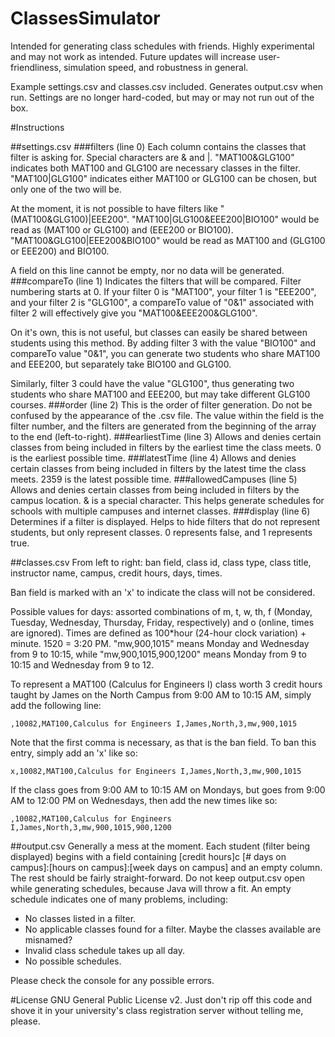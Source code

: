 ClassesSimulator
================
Intended for generating class schedules with friends. Highly experimental and may not work as intended. Future updates will increase user-friendliness, simulation speed, and robustness in general.

Example settings.csv and classes.csv included. Generates output.csv when run. Settings are no longer hard-coded, but may or may not run out of the box.

#Instructions

##settings.csv
###filters (line 0)
Each column contains the classes that filter is asking for. Special characters are & and |. "MAT100&GLG100" indicates both MAT100 and GLG100 are necessary classes in the filter. "MAT100|GLG100" indicates either MAT100 or GLG100 can be chosen, but only one of the two will be.

At the moment, it is not possible to have filters like "(MAT100&GLG100)|EEE200". "MAT100|GLG100&EEE200|BIO100" would be read as (MAT100 or GLG100) and (EEE200 or BIO100). "MAT100&GLG100|EEE200&BIO100" would be read as MAT100 and (GLG100 or EEE200) and BIO100.

A field on this line cannot be empty, nor no data will be generated.
###compareTo (line 1)
Indicates the filters that will be compared. Filter numbering starts at 0. If your filter 0 is "MAT100", your filter 1 is "EEE200", and your filter 2 is "GLG100", a compareTo value of "0&1" associated with filter 2 will effectively give you "MAT100&EEE200&GLG100".

On it's own, this is not useful, but classes can easily be shared between students using this method. By adding filter 3 with the value "BIO100" and compareTo value "0&1", you can generate two students who share MAT100 and EEE200, but separately take BIO100 and GLG100.

Similarly, filter 3 could have the value "GLG100", thus generating two students who share MAT100 and EEE200, but may take different GLG100 courses.
###order (line 2)
This is the order of filter generation. Do not be confused by the appearance of the .csv file. The value within the field is the filter number, and the filters are generated from the beginning of the array to the end (left-to-right).
###earliestTime (line 3)
Allows and denies certain classes from being included in filters by the earliest time the class meets. 0 is the earliest possible time.
###latestTime (line 4)
Allows and denies certain classes from being included in filters by the latest time the class meets. 2359 is the latest possible time.
###allowedCampuses (line 5)
Allows and denies certain classes from being included in filters by the campus location. & is a special character. This helps generate schedules for schools with multiple campuses and internet classes.
###display (line 6)
Determines if a filter is displayed. Helps to hide filters that do not represent students, but only represent classes. 0 represents false, and 1 represents true.


##classes.csv
From left to right: ban field, class id, class type, class title, instructor name, campus, credit hours, days, times.

Ban field is marked with an 'x' to indicate the class will not be considered.

Possible values for days: assorted combinations of m, t, w, th, f (Monday, Tuesday, Wednesday, Thursday, Friday, respectively) and o (online, times are ignored). Times are defined as 100*hour (24-hour clock variation) + minute. 1520 = 3:20 PM. "mw,900,1015" means Monday and Wednesday from 9 to 10:15, while "mw,900,1015,900,1200" means Monday from 9 to 10:15 and Wednesday from 9 to 12.

To represent a MAT100 (Calculus for Engineers I) class worth 3 credit hours taught by James on the North Campus from 9:00 AM to 10:15 AM, simply add the following line:

    ,10082,MAT100,Calculus for Engineers I,James,North,3,mw,900,1015

Note that the first comma is necessary, as that is the ban field. To ban this entry, simply add an 'x' like so:

    x,10082,MAT100,Calculus for Engineers I,James,North,3,mw,900,1015

If the class goes from 9:00 AM to 10:15 AM on Mondays, but goes from 9:00 AM to 12:00 PM on Wednesdays, then add the new times like so:

    ,10082,MAT100,Calculus for Engineers I,James,North,3,mw,900,1015,900,1200

##output.csv
Generally a mess at the moment. Each student (filter being displayed) begins with a field containing [credit hours]c [# days on campus]:[hours on campus]:[week days on campus] and an empty column. The rest should be fairly straight-forward. Do not keep output.csv open while generating schedules, because Java will throw a fit. An empty schedule indicates one of many problems, including:

* No classes listed in a filter.
* No applicable classes found for a filter. Maybe the classes available are misnamed?
* Invalid class schedule takes up all day.
* No possible schedules.

Please check the console for any possible errors.

#License
GNU General Public License v2. Just don't rip off this code and shove it in your university's class registration server without telling me, please.